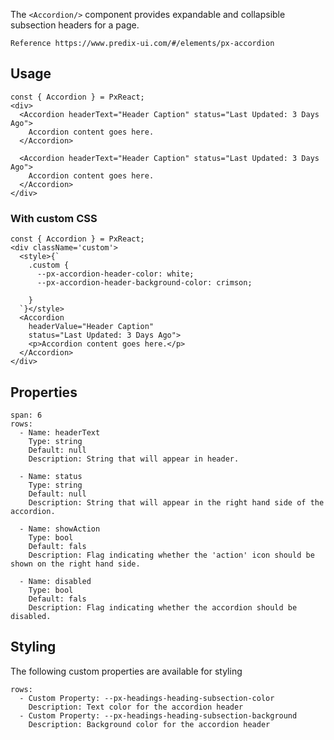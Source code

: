 The `<Accordion/>` component provides expandable and collapsible subsection headers for a page.

```hint
Reference https://www.predix-ui.com/#/elements/px-accordion
```


## Usage

```react
const { Accordion } = PxReact;
<div>
  <Accordion headerText="Header Caption" status="Last Updated: 3 Days Ago">
    Accordion content goes here.
  </Accordion>

  <Accordion headerText="Header Caption" status="Last Updated: 3 Days Ago">
    Accordion content goes here.
  </Accordion>
</div>
```

### With custom CSS

```react
const { Accordion } = PxReact;
<div className='custom'>
  <style>{`
    .custom {
      --px-accordion-header-color: white;
      --px-accordion-header-background-color: crimson;

    }
  `}</style>
  <Accordion
    headerValue="Header Caption"
    status="Last Updated: 3 Days Ago">
    <p>Accordion content goes here.</p>
  </Accordion>
</div>
```


## Properties

```table
span: 6
rows:
  - Name: headerText
    Type: string
    Default: null
    Description: String that will appear in header.

  - Name: status
    Type: string
    Default: null
    Description: String that will appear in the right hand side of the accordion.

  - Name: showAction
    Type: bool
    Default: fals
    Description: Flag indicating whether the 'action' icon should be shown on the right hand side.

  - Name: disabled
    Type: bool
    Default: fals
    Description: Flag indicating whether the accordion should be disabled.
```

## Styling
The following custom properties are available for styling

```table
rows:
  - Custom Property: --px-headings-heading-subsection-color
    Description: Text color for the accordion header
  - Custom Property: --px-headings-heading-subsection-background
    Description: Background color for the accordion header
```
